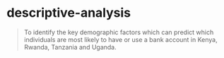 # descriptive-analysis
> To identify the key demographic factors which can predict which individuals are most likely to have or use a bank account in Kenya, Rwanda, Tanzania and Uganda.
